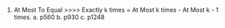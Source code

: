 1. At Most To Equal >>>> Exactly k times = At Most k times - At Most k - 1 times.
    a. p560
    b. p930
    c. p1248